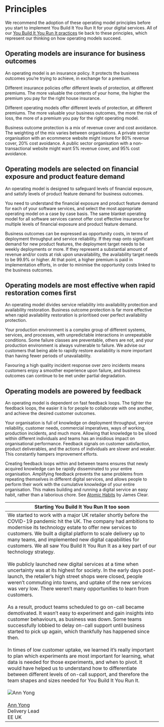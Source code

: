 # Principles

We recommend the adoption of these operating model principles before you start to implement You Build It You Run It for your digital services. All of our [You Build It You Run It practices](https://you-build-it-you-run-it.playbook.ee/practices) tie back to these principles, which represent our thinking on how operating models succeed.

## Operating models are insurance for business outcomes

An operating model is an insurance policy. It protects the business outcomes you’re trying to achieve, in exchange for a premium. 

Different insurance policies offer different levels of protection, at different premiums. The more valuable the contents of your home, the higher the premium you pay for the right house insurance. 

Different operating models offer different levels of protection, at different premiums. The more valuable your business outcomes, the more the risk of loss, the more of a premium you pay for the right operating model. 

Business outcome protection is a mix of revenue cover and cost avoidance. The weighting of the mix varies between organisations. A private sector organisation with an ecommerce website might insure for 80% revenue cover, 20% cost avoidance. A public sector organisation with a non-transactional website might want 5% revenue cover, and 95% cost avoidance. 

## Operating models are selected on financial exposure and product feature demand

An operating model is designed to safeguard levels of financial exposure, and satisfy levels of product feature demand for business outcomes. 

You need to understand the financial exposure and product feature demand for each of your software services, and select the most appropriate operating model on a case by case basis. The same blanket operating model for all software services cannot offer cost effective insurance for multiple levels of financial exposure and product feature demand. 

Business outcomes can be expressed as opportunity costs, in terms of deployment throughput and service reliability. If they map onto significant demand for new product features, the deployment target needs to be weekly deployments or more. If they represent a substantial amount of revenue and/or costs at risk upon unavailability, the availability target needs to be 99.9% or higher. At that point, a higher premium is paid in implementation efforts, in order to minimise the opportunity costs linked to the business outcomes. 

## Operating models are most effective when rapid restoration comes first

An operating model divides service reliability into availability protection and availability restoration. Business outcome protection is far more effective when rapid availability restoration is prioritised over perfect availability protection. 

Your production environment is a complex group of different systems, services, and processes, with unpredictable interactions in unrepeatable conditions. Some failure classes are preventable, others are not, and your production environment is always vulnerable to failure. We advise our customers that being able to rapidly restore availability is more important than having fewer periods of unavailability. 

Favouring a high quality incident response over zero incidents means customers enjoy a smoother experience upon failure, and business outcomes can continue to be met under partial degradation. 

## Operating models are powered by feedback

An operating model is dependent on fast feedback loops. The tighter the feedback loops, the easier it is for people to collaborate with one another, and achieve the desired customer outcomes.

Your organisation is full of knowledge on deployment throughput, service reliability, customer needs, commercial imperatives, ways of working, production incidents, and much more. Allowing that knowledge to be siloed within different individuals and teams has an insidious impact on organisational performance. Feedback signals on customer satisfaction, product deliverables, and the actions of individuals are slower and weaker. This constantly hampers improvement efforts.

Creating feedback loops within and between teams ensures that newly acquired knowledge can be rapidly disseminated to your entire organisation. Amplifying feedback prevents the same problems from repeating themselves in different digital services, and allows people to perform their work with the cumulative knowledge of your entire organisation. This makes building and running a digital service an easy habit, rather than a laborious chore. See [Atomic Habits](https://www.amazon.com/Atomic-Habits-Proven-Build-Break/dp/0735211299) by James Clear.

|Starting You Build It You Run It too soon|
|---|
|We started to work with a major UK retailer shortly before the COVID-19 pandemic hit the UK. The company had ambitions to modernise its technology estate to offer new services to customers. We built a digital platform to scale delivery up to many teams, and implemented new digital capabilities for customers. We all saw You Build It You Run It as a key part of our technology strategy.<br><br>We publicly launched new digital services at a time when uncertainty was at its highest for society. In the early days post-launch, the retailer’s high street shops were closed, people weren’t commuting into towns, and uptake of the new services was very low. There weren’t many opportunities to learn from customers.<br><br>As a result, product teams scheduled to go on-call became demotivated. It wasn’t easy to experiment and gain insights into customer behaviours, as business was down. Some teams successfully lobbied to delay on-call support until business started to pick up again, which thankfully has happened since then.<br><br>In times of low customer uptake, we learned it’s really important to plan which experiments are most important for learning, what data is needed for those experiments, and when to pivot. It would have helped us to understand how to differentiate between different levels of on-call support, and therefore the team shapes and sizes needed for You Build It You Run It.<br><br>![Ann Yong](../.gitbook/assets/principles/ann-yong.jpg)<br><br>[Ann Yong](https://www.linkedin.com/in/ann-yong-a2378724/)<br>Delivery Lead<br>EE UK|